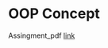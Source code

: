 # OOP Concept

Assingment_pdf [link](https://topsint.com/careercenter/assignment/softwarecareerdevelopmentprogram_assignment.pdf)
